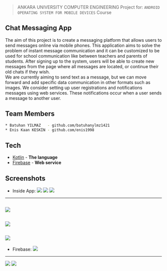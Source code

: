 

> ANKARA UNIVERSITY
> COMPUTER ENGINEERING 
> Project for: `ANDROID OPERATING SYSTEM FOR MOBILE DEVICES` Course

## Chat Messaging App

The aim of this project is to create a messaging platform that allows users to send
messages online via mobile phones. This application aims to solve the problem of
instant message communication and it can be customized to be used for school
communication like between teachers and parents of students. After signing up to the
system, users will be able to create new messages from the page where all messages
are located, or continue their old chats if they wish. <br/>
We are currently aiming to send text as a message, but we can move forward and add
specific data communication in other formats such as images. We consider setting up 
user registrations and notifications messages using web services. These notifications
occur when a user sends a message to another user.

## Team Members
```sh
* Batuhan YILMAZ   - github.com/batuhanylmz1421
* Enis Kaan KESKİN - github.com/enis1998
```
## Tech
- [Kotlin] - **The language**
- [Firebase] - **Web service**

## Screenshots
- Inside App:
![](./Screenshots/app1.png)
![](./Screenshots/app2-1.png)
![](./Screenshots/app2-2.png)
--------------------------------
![](./Screenshots/app3.png)
--------------------------------
![](./Screenshots/app5.png)
--------------------------------
![](./Screenshots/app6.png)
--------------------------------

- Firebase:
![](./Screenshots/fire1.png)
--------------------------------
![](./Screenshots/fire2.png)
![](./Screenshots/fire3.png)


[Kotlin]: <https://kotlinlang.org/>
[firebase]: <https://firebase.google.com/>

